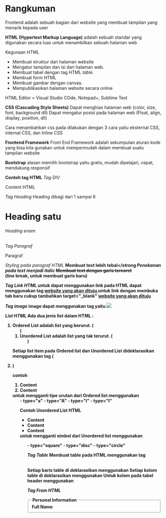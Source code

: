 # Rangkuman

Frontend adalah sebuah bagian dari website yang membuat tampilan yang menarik kepada user

**HTML (Hypertext Markup Language)** adalah sebuah standar yang digunakan secara luas untuk menambilkan sebuah halaman web

Kegunaan HTML

- Membuat struktur dari halaman website
- Mengatur tampilan dan isi dari halaman web.
- Membuat tabel dengan tag HTML _table._
- Membuat form HTML
- Membuat gambar dengan canvas.
- Mempublikasikan halaman website secara online

HTML Editor = Visual Studio COde, Notepad+, Sublime Text

**CSS (Cascading Style Sheets)** Dapat menghias halaman web (color, size, font, background dll) Dapat mengatur posisi pada halaman web (Float, align, display, position, dll)

Cara menambahkan css pada dilakukan dengan 3 cara yaitu eksternal CSS, internal CSS, dan Inline CSS

**Frontend Framework**
Front End Framework adalah sekumpulan aturan kode yang bisa kita gunakan untuk mempermudah dalam membuat suatu tampilan website

**Bootstrap**
alasan memilih bootstrap yaitu gratis, mudah dipelajari, cepat, mendukung responsif

**Contoh tag HTML**
_Tag DIV_

<div> Content HTML </div>

_Tag Heading_
Heading dibagi dari 1 sampai 6

<h1>Heading satu</h1>
<h6>Heading enam</h6>

_Tag Paragraf_

<p> Paragraf </p>

_Styling pada paragraf HTML_
<strong>Membuat text lebih tebal</strong
<em>Penekanan pada text menjadi italic</em>
<s>Membuat text dengan garis tercoret</s>
<br/>(line break, untuk membuat garis baru)

_Tag Link HTML_
untuk dapat menggunakan link pada HTML dapat menggunakan tag
<a href="LINK"> website yang akan dituju </a>
untuk link dengan membuka tab baru cukup tambahkan target="\_blank"
<a href="LINK" target="_blank"> website yang akan dituju </a>

_Tag image_
image dapat menggunakan tag yaitu <img src="logo.png"/>

_List HTML_
Ada dua jenis list dalam HTML :

1. Ordered List adalah list yang berurut. (<ol>)
2. Unordered List adalah list yang tak terurut. (<ul>)

Setiap list item pada Ordered list dan Unordered List dideklarasikan menggunakan tag (<li>)

contoh

<ol>
	<li>Content</li>
	<li>Content</li>
</ol>
untuk mengganti tipe urutan dari Ordered list menggunakan
<ol type="...">
- type="a"
- type="A"
- type="i"
- type="I"

Contoh Unordered List HTML

<ul>
    <li>Content</li>
    <li>Content</li>
    <li>Content</li>
</ul>
untuk mengganti simbol dari Unordered list menggunakan
<ul type="...">
- type="square"
- type="disc"
- type="circle"

_Tag Table_
Membuat table pada HTML menggunakan tag <table></table>
Setiap baris table di deklarasikan menggunakan <tr></tr>
Setiap kolom table di deklarasikan menggunakan <td></td>
Untuk kolom pada tabel header menggunakan <th></th>

_Tag From HTML_

<form>
    <fieldset>
        <legend>Personal Information</legend>
        <div>
            <label for="full-name">Full Name</label>
        </div>
    </fieldset>
</form>
